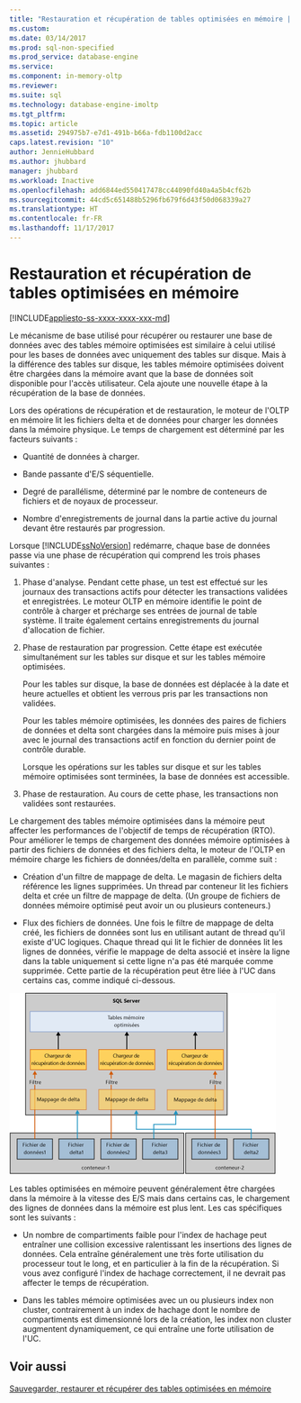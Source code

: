 ```yaml
---
title: "Restauration et récupération de tables optimisées en mémoire | Microsoft Docs"
ms.custom: 
ms.date: 03/14/2017
ms.prod: sql-non-specified
ms.prod_service: database-engine
ms.service: 
ms.component: in-memory-oltp
ms.reviewer: 
ms.suite: sql
ms.technology: database-engine-imoltp
ms.tgt_pltfrm: 
ms.topic: article
ms.assetid: 294975b7-e7d1-491b-b66a-fdb1100d2acc
caps.latest.revision: "10"
author: JennieHubbard
ms.author: jhubbard
manager: jhubbard
ms.workload: Inactive
ms.openlocfilehash: add6844ed550417478cc44090fd40a4a5b4cf62b
ms.sourcegitcommit: 44cd5c651488b5296fb679f6d43f50d068339a27
ms.translationtype: HT
ms.contentlocale: fr-FR
ms.lasthandoff: 11/17/2017
---
```

# <a name="restore-and-recovery-of-memory-optimized-tables"></a>Restauration et récupération de tables optimisées en mémoire
[!INCLUDE[appliesto-ss-xxxx-xxxx-xxx-md](../../includes/appliesto-ss-xxxx-xxxx-xxx-md.md)]

  Le mécanisme de base utilisé pour récupérer ou restaurer une base de données avec des tables mémoire optimisées est similaire à celui utilisé pour les bases de données avec uniquement des tables sur disque. Mais à la différence des tables sur disque, les tables mémoire optimisées doivent être chargées dans la mémoire avant que la base de données soit disponible pour l'accès utilisateur. Cela ajoute une nouvelle étape à la récupération de la base de données.  
  
 Lors des opérations de récupération et de restauration, le moteur de l'OLTP en mémoire lit les fichiers delta et de données pour charger les données dans la mémoire physique. Le temps de chargement est déterminé par les facteurs suivants :  
  
-   Quantité de données à charger.  
  
-   Bande passante d'E/S séquentielle.  
  
-   Degré de parallélisme, déterminé par le nombre de conteneurs de fichiers et de noyaux de processeur.  
  
-   Nombre d'enregistrements de journal dans la partie active du journal devant être restaurés par progression.  
  
 Lorsque [!INCLUDE[ssNoVersion](../../includes/ssnoversion-md.md)] redémarre, chaque base de données passe via une phase de récupération qui comprend les trois phases suivantes :  
  
1.  Phase d'analyse. Pendant cette phase, un test est effectué sur les journaux des transactions actifs pour détecter les transactions validées et enregistrées. Le moteur OLTP en mémoire identifie le point de contrôle à charger et précharge ses entrées de journal de table système. Il traite également certains enregistrements du journal d'allocation de fichier.  
  
2.  Phase de restauration par progression. Cette étape est exécutée simultanément sur les tables sur disque et sur les tables mémoire optimisées.  
  
     Pour les tables sur disque, la base de données est déplacée à la date et heure actuelles et obtient les verrous pris par les transactions non validées.  
  
     Pour les tables mémoire optimisées, les données des paires de fichiers de données et delta sont chargées dans la mémoire puis mises à jour avec le journal des transactions actif en fonction du dernier point de contrôle durable.  
  
     Lorsque les opérations sur les tables sur disque et sur les tables mémoire optimisées sont terminées, la base de données est accessible.  
  
3.  Phase de restauration. Au cours de cette phase, les transactions non validées sont restaurées.  
  
 Le chargement des tables mémoire optimisées dans la mémoire peut affecter les performances de l'objectif de temps de récupération (RTO). Pour améliorer le temps de chargement des données mémoire optimisées à partir des fichiers de données et des fichiers delta, le moteur de l'OLTP en mémoire charge les fichiers de données/delta en parallèle, comme suit :  
  
-   Création d'un filtre de mappage de delta. Le magasin de fichiers delta référence les lignes supprimées. Un thread par conteneur lit les fichiers delta et crée un filtre de mappage de delta. (Un groupe de fichiers de données mémoire optimisé peut avoir un ou plusieurs conteneurs.)  
  
-   Flux des fichiers de données.  Une fois le filtre de mappage de delta créé, les fichiers de données sont lus en utilisant autant de thread qu'il existe d'UC logiques. Chaque thread qui lit le fichier de données lit les lignes de données, vérifie le mappage de delta associé et insère la ligne dans la table uniquement si cette ligne n'a pas été marquée comme supprimée. Cette partie de la récupération peut être liée à l'UC dans certains cas, comme indiqué ci-dessous.  
  
 ![Tables optimisées en mémoire.](../../relational-databases/in-memory-oltp/media/memory-optimized-tables.gif "Tables optimisées en mémoire.")  
  
 Les tables optimisées en mémoire peuvent généralement être chargées dans la mémoire à la vitesse des E/S mais dans certains cas, le chargement des lignes de données dans la mémoire est plus lent. Les cas spécifiques sont les suivants :  
  
-   Un nombre de compartiments faible pour l'index de hachage peut entraîner une collision excessive ralentissant les insertions des lignes de données. Cela entraîne généralement une très forte utilisation du processeur tout le long, et en particulier à la fin de la récupération. Si vous avez configuré l'index de hachage correctement, il ne devrait pas affecter le temps de récupération.  
  
-   Dans les tables mémoire optimisées avec un ou plusieurs index non cluster, contrairement à un index de hachage dont le nombre de compartiments est dimensionné lors de la création, les index non cluster augmentent dynamiquement, ce qui entraîne une forte utilisation de l'UC.  
  
## <a name="see-also"></a>Voir aussi  
 [Sauvegarder, restaurer et récupérer des tables optimisées en mémoire](http://msdn.microsoft.com/library/3f083347-0fbb-4b19-a6fb-1818d545e281)  
  
  
